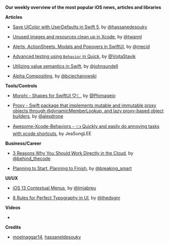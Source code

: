 **Our weekly overview of the most popular iOS news, articles and libraries**


**Articles**

* [Save UIColor with UserDefaults in Swift 5](https://medium.com/@hassaneldesouky/save-uicolor-with-userdefaults-in-swift-5-951ef1aa88e8), by [@hassanedesouky](https://twitter.com/hassanedesouky)

* [Unused images and resources clean up in Xcode](https://www.avanderlee.com/optimization/unused-images-clean-up), by [@twannl](https://twitter.com/twannl)

* [Alerts, ActionSheets, Modals and Popovers in SwiftUI](https://mecid.github.io/2019/07/24/alerts-actionsheets-modals-and-popovers-in-swiftui/), by [@mecid](https://twitter.com/mecid)

* [Advanced testing using `Behavior` in Quick](https://vojtastavik.com/2019/07/22/advanced-testing-using-behavior-in-quick/), by [@VojtaStavik](https://twitter.com/VojtaStavik)

* [Utilizing value semantics in Swift](https://www.swiftbysundell.com/posts/utilizing-value-semantics-in-swift), by [@johnsundell](https://twitter.com/johnsundell)

* [Alpha Compositing](https://ciechanow.ski/alpha-compositing/), by [@bciechanowski](https://twitter.com/bciechanowski)

**Tools/Controls**

* [Morphi - Shapes for SwiftUI ♡☾](https://github.com/phimage/morphi), by [@Phimageio](https://twitter.com/Phimageio)

* [Proxy - Swift package that implements mutable and immutable proxy objects through @dynamicMemberLookup, and lazy proxy-based object builders](https://github.com/alexdrone/Proxy), by [@alexdrone](https://twitter.com/alexdrone)

* [Awesome-Xcode-Behaviors - 👈 Quickly and easily do annoying tasks with xcode shortcuts](https://github.com/JeaSungLEE/Awesome-Xcode-Behaviors), by JeaSungLEE

**Business/Career**

* [3 Reasons Why You Should Work Directly in the Cloud](https://www.welcometothejungle.co/en/articles/reasons-work-cloud), by [@behind_thecode](https://twitter.com/behind_thecode)

* [Planning to Start, Planning to Finish](https://breakingsmart.substack.com/p/planning-to-start-planning-to-finish), by [@breaking_smart](https://twitter.com/breaking_smart)

**UI/UX**

* [iOS 13 Contextual Menus](https://lmjabreu.com/post/ios13contextualmenus/), by [@lmjabreu](https://twitter.com/lmjabreu)

* [8 Rules for Perfect Typography in UI](https://blog.prototypr.io/8-rules-for-perfect-typography-in-ui-21b37f6f23ce), by [@thedsgnr](https://twitter.com/thedsgnr)

**Videos**

*

**Credits**

* [moelnaggar14](https://github.com/MoElnaggar14), [hassaneldesouky](https://github.com/HassanElDesouky)
